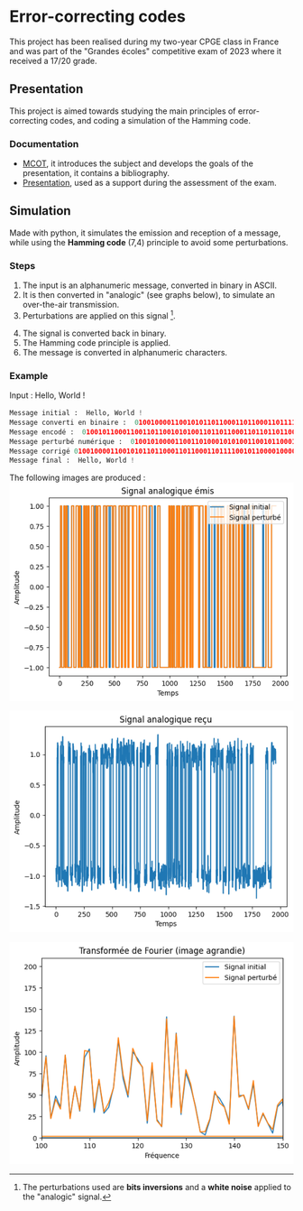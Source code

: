# Error-correcting codes

This project has been realised during my two-year CPGE class in France and was part of the "Grandes écoles" competitive exam of 2023 where it received a 17/20 grade.

## Presentation
This project is aimed towards studying the main principles of error-correcting codes, and coding a simulation of the Hamming code.

### Documentation
- [MCOT](https://github.com/matheothomas/error-correcting-codes/blob/main/resources/TIPE/mcot.pdf), it introduces the subject and develops the goals of the presentation, it contains a bibliography.
- [Presentation](https://github.com/matheothomas/error-correcting-codes/blob/main/resources/TIPE/presentation.pdf), used as a support during the assessment of the exam.

## Simulation
Made with python, it simulates the emission and reception of a message, while using the **Hamming code** (7,4) principle to avoid some perturbations.

### Steps
1. The input is an alphanumeric message, converted in binary in ASCII.
2. It is then converted in "analogic" (see graphs below), to simulate an over-the-air transmission.
3. Perturbations are applied on this signal [^1].
[^1]: The perturbations used are **bits inversions** and a **white noise** applied to the "analogic" signal.
4. The signal is converted back in binary.
5. The Hamming code principle is applied.
6. The message is converted in alphanumeric characters.


### Example
Input : Hello, World !
```python
Message initial :  Hello, World !
Message converti en binaire :  0100100001100101011011000110110001101111001011000010000001010111011011110111001001101100011001000010000000100001
Message encodé :  0100101100011001101100101010011011011000110110110110001101101101111111001001111000110010011000000001010100111001011011011111110111001001001101101101100011011011001001010010011000000000100110001111
Message perturbé numérique :  0100101000011001101000101010011001011000110111110110001101101101110111001001111001110000011000000001010100101001011011010111110111001000001111101101100011011011001001000010011100000000000110001111
Message corrigé 0100100001100101011011000110110001101111001011000010000001010111011011110111001001101100011001000010000000100001
Message final :  Hello, World !
```

The following images are produced :
![signal_analogique_emis](https://github.com/matheothomas/error-correcting-codes/blob/main/resources/images/signal_analogique_emis.png)

![signal_analogique_recu](https://github.com/matheothomas/error-correcting-codes/blob/main/resources/images/signal_analogique_recu.png)

![transformee_de_fourier](https://github.com/matheothomas/error-correcting-codes/blob/main/resources/images/transformee_de_fourier.png)
